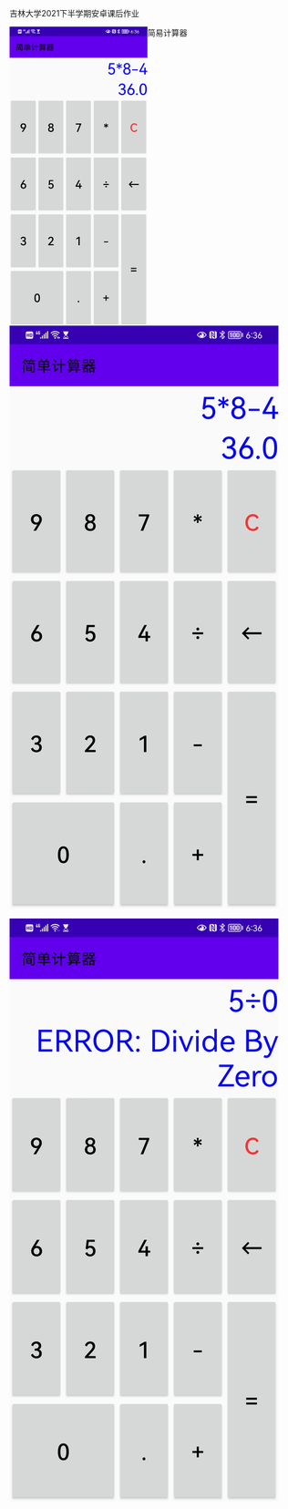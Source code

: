 吉林大学2021下半学期安卓课后作业

简易计算器
<a href="url"><img src="https://github.com/WEN3141/SimpleCalculator/blob/master/image/%E8%AE%A1%E7%AE%97%E7%BB%93%E6%9E%9C.jpg" align="left" height="48%" width="48%" ></a>


![image](https://github.com/WEN3141/SimpleCalculator/blob/master/image/%E8%AE%A1%E7%AE%97%E7%BB%93%E6%9E%9C.jpg)

![image](https://github.com/WEN3141/SimpleCalculator/blob/master/image/除0错误.jpg)
